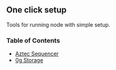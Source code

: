 ## One click setup

Tools for running node with simple setup.

### Table of Contents
- [Aztec Sequencer](#aztec-sequencer.sh)
- [0g Storage](#0g-storage)
